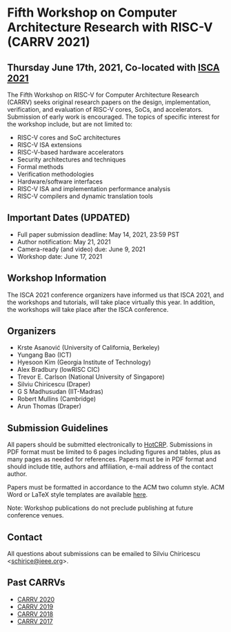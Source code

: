 # Fifth Workshop on Computer Architecture Research with RISC-V (CARRV 2021)

## Thursday June 17th, 2021, Co-located with [ISCA 2021](https://iscaconf.org/isca2021/)

The Fifth Workshop on RISC-V for Computer Architecture Research (CARRV) seeks original
research papers on the design, implementation, verification, and evaluation of RISC-V cores,
SoCs, and accelerators. Submission of early work is encouraged. The topics of specific
interest for the workshop include, but are not limited to:

* RISC-V cores and SoC architectures
* RISC-V ISA extensions
* RISC-V-based hardware accelerators
* Security architectures and techniques
* Formal methods
* Verification methodologies
* Hardware/software interfaces
* RISC-V ISA and implementation performance analysis
* RISC-V compilers and dynamic translation tools


## Important Dates (UPDATED)

* Full paper submission deadline: May 14, 2021, 23:59 PST
* Author notification: May 21, 2021
* Camera-ready (and video) due: June 9, 2021
* Workshop date: June 17, 2021

## Workshop Information

The ISCA 2021 conference organizers have informed us that ISCA 2021,
and the workshops and tutorials, will take place virtually this year.
In addition, the workshops will take place after the ISCA conference.

## Organizers

* Krste Asanović (University of California, Berkeley)
* Yungang Bao (ICT)
* Hyesoon Kim (Georgia Institute of Technology)
* Alex Bradbury (lowRISC CIC)
* Trevor E. Carlson (National University of Singapore)
* Silviu Chiricescu (Draper)
* G S Madhusudan (IIT-Madras)
* Robert Mullins (Cambridge)
* Arun Thomas (Draper)

## Submission Guidelines

All papers should be submitted electronically to
[HotCRP](https://carrv2021.hotcrp.com). Submissions
in PDF format must be limited to 6 pages including figures and tables,
plus as many pages as needed for references. Papers must be in PDF
format and should include title, authors and affiliation, e-mail
address of the contact author.

Papers must be formatted in accordance to the ACM two column
style. ACM Word or LaTeX style templates are available
[here](http://www.acm.org/publications/proceedings-template).

Note: Workshop publications do not preclude publishing at future
conference venues.

## Contact

All questions about submissions can be emailed to Silviu Chiricescu
<<schirice@ieee.org>>.

## Past CARRVs

* [CARRV 2020](https://carrv.github.io/2020/)
* [CARRV 2019](https://carrv.github.io/2019/)
* [CARRV 2018](https://carrv.github.io/2018/)
* [CARRV 2017](https://carrv.github.io/2017/)
